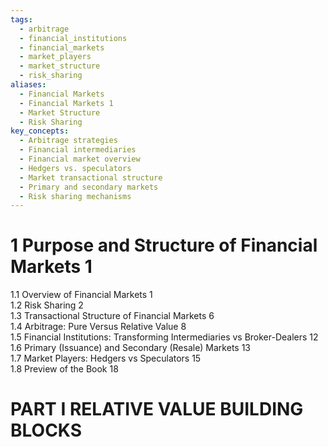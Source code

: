 ```yaml
---
tags:
  - arbitrage
  - financial_institutions
  - financial_markets
  - market_players
  - market_structure
  - risk_sharing
aliases:
  - Financial Markets
  - Financial Markets 1
  - Market Structure
  - Risk Sharing
key_concepts:
  - Arbitrage strategies
  - Financial intermediaries
  - Financial market overview
  - Hedgers vs. speculators
  - Market transactional structure
  - Primary and secondary markets
  - Risk sharing mechanisms
---
```


# 1 Purpose and Structure of Financial Markets 1  

1.1 Overview of Financial Markets 1   
1.2 Risk Sharing 2   
1.3 Transactional Structure of Financial Markets 6   
1.4 Arbitrage: Pure Versus Relative Value 8   
1.5 Financial Institutions: Transforming Intermediaries vs Broker-Dealers 12   
1.6 Primary (Issuance) and Secondary (Resale) Markets 13   
1.7 Market Players: Hedgers vs Speculators 15   
1.8 Preview of the Book 18  

# PART I RELATIVE VALUE BUILDING BLOCKS  
